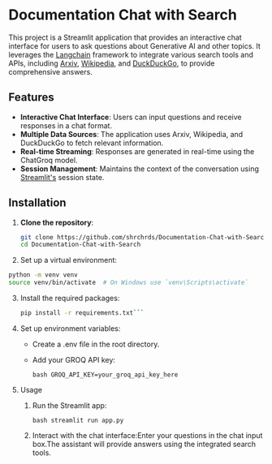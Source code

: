 # Documentation Chat with Search

This project is a Streamlit application that provides an interactive chat interface for users to ask questions about Generative AI and other topics. It leverages the [Langchain](https://github.com/langchain-ai/langchain) framework to integrate various search tools and APIs, including [Arxiv](https://arxiv.org/), [Wikipedia](https://www.wikipedia.org/), and [DuckDuckGo](https://duckduckgo.com/), to provide comprehensive answers.

## Features

- **Interactive Chat Interface**: Users can input questions and receive responses in a chat format.
- **Multiple Data Sources**: The application uses Arxiv, Wikipedia, and DuckDuckGo to fetch relevant information.
- **Real-time Streaming**: Responses are generated in real-time using the ChatGroq model.
- **Session Management**: Maintains the context of the conversation using [Streamlit's](https://docs.streamlit.io/library/api-reference) session state.

## Installation

1. **Clone the repository**:
   ```bash
   git clone https://github.com/shrchrds/Documentation-Chat-with-Search.git
   cd Documentation-Chat-with-Search
    ```
2. Set up a virtual environment:
```bash
python -m venv venv
source venv/bin/activate  # On Windows use `venv\Scripts\activate`
```
3. Install the required packages:

    ```bash 
    pip install -r requirements.txt```

4. Set up environment variables:

    - Create a .env file in the root directory.
    - Add your GROQ API key:

        ```bash GROQ_API_KEY=your_groq_api_key_here ```

5. Usage

    1. Run the Streamlit app:

        ```bash streamlit run app.py```   

    2. Interact with the chat interface:Enter your questions in the chat input box.The assistant will provide answers using the integrated search tools.
